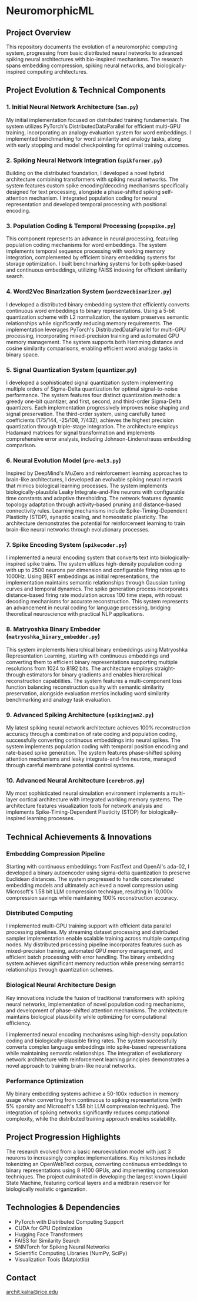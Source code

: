 # NeuromorphicML

## Project Overview
This repository documents the evolution of a neuromorphic computing system, progressing from basic distributed neural networks to advanced spiking neural architectures with bio-inspired mechanisms. The research spans embedding compression, spiking neural networks, and biologically-inspired computing architectures.

## Project Evolution & Technical Components

### 1. Initial Neural Network Architecture (`5am.py`)
My initial implementation focused on distributed training fundamentals. The system utilizes PyTorch's DistributedDataParallel for efficient multi-GPU training, incorporating an analogy evaluation system for word embeddings. I implemented benchmarking for word similarity and analogy tasks, along with early stopping and model checkpointing for optimal training outcomes.

### 2. Spiking Neural Network Integration (`spikformer.py`)
Building on the distributed foundation, I developed a novel hybrid architecture combining transformers with spiking neural networks. The system features custom spike encoding/decoding mechanisms specifically designed for text processing, alongside a phase-shifted spiking self-attention mechanism. I integrated population coding for neural representation and developed temporal processing with positional encoding.

### 3. Population Coding & Temporal Processing (`popspike.py`)
This component represents an advance in neural processing, featuring population coding mechanisms for word embeddings. The system implements temporal sequence processing with working memory integration, complemented by efficient binary embedding systems for storage optimization. I built benchmarking systems for both spike-based and continuous embeddings, utilizing FAISS indexing for efficient similarity search.

### 4. Word2Vec Binarization System (`word2vecbinarizer.py`)
I developed a distributed binary embedding system that efficiently converts continuous word embeddings to binary representations. Using a 5-bit quantization scheme with L2 normalization, the system preserves semantic relationships while significantly reducing memory requirements. The implementation leverages PyTorch's DistributedDataParallel for multi-GPU processing, incorporating mixed-precision training and automated GPU memory management. The system supports both Hamming distance and cosine similarity comparisons, enabling efficient word analogy tasks in binary space.

### 5. Signal Quantization System (quantizer.py)
I developed a sophisticated signal quantization system implementing multiple orders of Sigma-Delta quantization for optimal signal-to-noise performance. The system features four distinct quantization methods: a greedy one-bit quantizer, and first, second, and third-order Sigma-Delta quantizers. Each implementation progressively improves noise shaping and signal preservation. The third-order system, using carefully tuned coefficients (175/144, -25/108, 7/432), achieves the highest precision quantization through triple-stage integration. The architecture employs Hadamard matrices for signal transformation and implements comprehensive error analysis, including Johnson-Lindenstrauss embedding comparison.

### 6. Neural Evolution Model (`pre-mel3.py`)
Inspired by DeepMind's MuZero and reinforcement learning approaches to brain-like architectures, I developed an evolvable spiking neural network that mimics biological learning processes. The system implements biologically-plausible Leaky Integrate-and-Fire neurons with configurable time constants and adaptive thresholding. The network features dynamic topology adaptation through activity-based pruning and distance-based connectivity rules. Learning mechanisms include Spike-Timing-Dependent Plasticity (STDP), synaptic scaling, and homeostatic plasticity. The architecture demonstrates the potential for reinforcement learning to train brain-like neural networks through evolutionary processes.

### 7. Spike Encoding System (`spikecoder.py`)
I implemented a neural encoding system that converts text into biologically-inspired spike trains. The system utilizes high-density population coding with up to 2500 neurons per dimension and configurable firing rates up to 1000Hz. Using BERT embeddings as initial representations, the implementation maintains semantic relationships through Gaussian tuning curves and temporal dynamics. The spike generation process incorporates distance-based firing rate modulation across 100 time steps, with robust decoding mechanisms for accurate reconstruction. This system represents an advancement in neural coding for language processing, bridging theoretical neuroscience with practical NLP applications.

### 8. Matryoshka Binary Embedder (`matryoshka_binary_embedder.py`)
This system implements hierarchical binary embeddings using Matryoshka Representation Learning, starting with continuous embeddings and converting them to efficient binary representations supporting multiple resolutions from 1024 to 8192 bits. The architecture employs straight-through estimators for binary gradients and enables hierarchical reconstruction capabilities. The system features a multi-component loss function balancing reconstruction quality with semantic similarity preservation, alongside evaluation metrics including word similarity benchmarking and analogy task evaluation.

### 9. Advanced Spiking Architecture (`spikingjam2.py`)
My latest spiking neural network architecture achieves 100% reconstruction accuracy through a combination of rate coding and population coding, successfully converting continuous embeddings into neural spikes. The system implements population coding with temporal position encoding and rate-based spike generation. The system features phase-shifted spiking attention mechanisms and leaky integrate-and-fire neurons, managed through careful membrane potential control systems.

### 10. Advanced Neural Architecture (`cerebro8.py`)
My most sophisticated neural simulation environment implements a multi-layer cortical architecture with integrated working memory systems. The architecture features visualization tools for network analysis and implements Spike-Timing-Dependent Plasticity (STDP) for biologically-inspired learning processes.

## Technical Achievements & Innovations

### Embedding Compression Pipeline
Starting with continuous embeddings from FastText and OpenAI's ada-02, I developed a binary autoencoder using sigma-delta quantization to preserve Euclidean distances. The system progressed to handle concatenated embedding models and ultimately achieved a novel compression using Microsoft's 1.58 bit LLM compression technique, resulting in 10,000x compression savings while maintaining 100% reconstruction accuracy.

### Distributed Computing
I implemented multi-GPU training support with efficient data parallel processing pipelines. My streaming dataset processing and distributed sampler implementation enable scalable training across multiple computing nodes. My distributed processing pipeline incorporates features such as mixed-precision training, automated GPU memory management, and efficient batch processing with error handling. The binary embedding system achieves significant memory reduction while preserving semantic relationships through quantization schemes.

### Biological Neural Architecture Design
Key innovations include the fusion of traditional transformers with spiking neural networks, implementation of novel population coding mechanisms, and development of phase-shifted attention mechanisms. The architecture maintains biological plausibility while optimizing for computational efficiency.

I implemented neural encoding mechanisms using high-density population coding and biologically-plausible firing rates. The system successfully converts complex language embeddings into spike-based representations while maintaining semantic relationships. The integration of evolutionary network architecture with reinforcement learning principles demonstrates a novel approach to training brain-like neural networks.

### Performance Optimization
My binary embedding systems achieve a 50-100x reduction in memory usage when converting from continuous to spiking representations (with 5% sparsity and Microsoft's 1.58 bit LLM compression techniques). The integration of spiking networks significantly reduces computational complexity, while the distributed training approach enables scalability.

## Project Progression Highlights
The research evolved from a basic neuroevolution model with just 3 neurons to increasingly complex implementations. Key milestones include tokenizing an OpenWebText corpus, converting continuous embeddings to binary representations using 8 H100 GPUs, and implementing compression techniques. The project culminated in developing the largest known Liquid State Machine, featuring cortical layers and a midbrain reservoir for biologically realistic organization.

## Technologies & Dependencies
- PyTorch with Distributed Computing Support
- CUDA for GPU Optimization
- Hugging Face Transformers
- FAISS for Similarity Search
- SNNTorch for Spiking Neural Networks
- Scientific Computing Libraries (NumPy, SciPy)
- Visualization Tools (Matplotlib)

## Contact
archit.kalra@rice.edu
